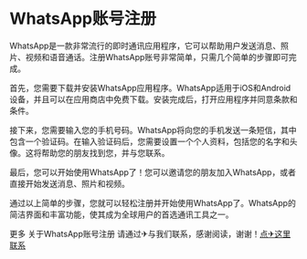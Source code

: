# WhatsApp账号注册

WhatsApp是一款非常流行的即时通讯应用程序，它可以帮助用户发送消息、照片、视频和语音通话。注册WhatsApp账号非常简单，只需几个简单的步骤即可完成。

首先，您需要下载并安装WhatsApp应用程序。WhatsApp适用于iOS和Android设备，并且可以在应用商店中免费下载。安装完成后，打开应用程序并同意条款和条件。

接下来，您需要输入您的手机号码。WhatsApp将向您的手机发送一条短信，其中包含一个验证码。在输入验证码后，您需要设置一个个人资料，包括您的名字和头像。这将帮助您的朋友找到您，并与您联系。

最后，您可以开始使用WhatsApp了！您可以邀请您的朋友加入WhatsApp，或者直接开始发送消息、照片和视频。

通过以上简单的步骤，您就可以轻松注册并开始使用WhatsApp了。WhatsApp的简洁界面和丰富功能，使其成为全球用户的首选通讯工具之一。

更多 关于WhatsApp账号注册 请通过✈与我们联系，感谢阅读，谢谢！[点✈这里联系](https://lm.k02.cc)